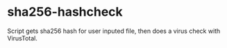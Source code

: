 # sha256-hashcheck
Script gets sha256 hash for user inputed file, then does a virus check with VirusTotal.
